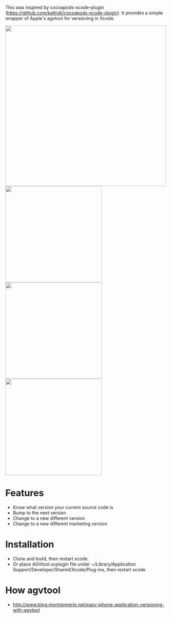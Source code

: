 This was inspired by cocoapods-xcode-plugin (https://github.com/kattrali/cocoapods-xcode-plugin). It provides a simple wrapper of Apple's agvtool for versioning in Xcode. 

<img src="http://f.cl.ly/items/1X1k2F2K3G2d1g0D3O16/Screen%20Shot%202013-07-15%20at%2011.19.08%20AM.png" width="500"/>

<img src="http://f.cl.ly/items/1P1I3K1o3t0D2H1m2Z47/Screen%20Shot%202013-07-15%20at%2011.19.20%20AM.png" width="300"/>

<img src="http://f.cl.ly/items/3Q3N033q0q0k0c0Q2h0v/Screen%20Shot%202013-07-15%20at%2011.19.51%20AM.png" width="300"/>

<img src="http://f.cl.ly/items/1L091H042Q453P3P0r3F/Screen%20Shot%202013-07-15%20at%2011.20.08%20AM.png" width="300"/>

# Features

* Know what version your current source code is
* Bump to the next version
* Change to a new different version
* Change to a new different marketing version 

# Installation

* Clone and build, then restart xcode.
* Or place AGVtool.xcplugin file under ~/Library/Application Support/Developer/Shared/Xcode/Plug-ins, then restart xcode

# How agvtool

* http://www.blog.montgomerie.net/easy-iphone-application-versioning-with-agvtool

